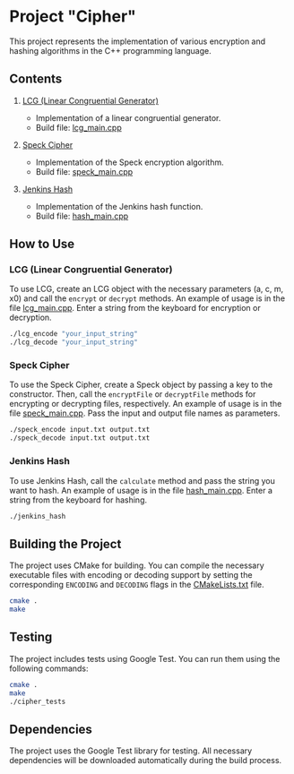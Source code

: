 # Project "Cipher"

This project represents the implementation of various encryption and hashing algorithms in the C++ programming language.

## Contents

1. [LCG (Linear Congruential Generator)](src/LCG.cpp)
    - Implementation of a linear congruential generator.
    - Build file: [lcg_main.cpp](src/lcg_main.cpp)

2. [Speck Cipher](src/Speck.cpp)
    - Implementation of the Speck encryption algorithm.
    - Build file: [speck_main.cpp](src/speck_main.cpp)

3. [Jenkins Hash](src/JenkinsHash.cpp)
    - Implementation of the Jenkins hash function.
    - Build file: [hash_main.cpp](src/hash_main.cpp)

## How to Use

### LCG (Linear Congruential Generator)

To use LCG, create an LCG object with the necessary parameters (a, c, m, x0) and call the `encrypt` or `decrypt` methods. An example of usage is in the file [lcg_main.cpp](src/lcg_main.cpp). Enter a string from the keyboard for encryption or decryption.

```bash
./lcg_encode "your_input_string"
./lcg_decode "your_input_string"
```

### Speck Cipher

To use the Speck Cipher, create a Speck object by passing a key to the constructor. Then, call the `encryptFile` or `decryptFile` methods for encrypting or decrypting files, respectively. An example of usage is in the file [speck_main.cpp](src/speck_main.cpp). Pass the input and output file names as parameters.

```bash
./speck_encode input.txt output.txt
./speck_decode input.txt output.txt
```

### Jenkins Hash

To use Jenkins Hash, call the `calculate` method and pass the string you want to hash. An example of usage is in the file [hash_main.cpp](src/hash_main.cpp). Enter a string from the keyboard for hashing.

```bash
./jenkins_hash
```

## Building the Project

The project uses CMake for building. You can compile the necessary executable files with encoding or decoding support by setting the corresponding `ENCODING` and `DECODING` flags in the [CMakeLists.txt](CMakeLists.txt) file.

```bash
cmake .
make
```

## Testing

The project includes tests using Google Test. You can run them using the following commands:

```bash
cmake .
make
./cipher_tests
```

## Dependencies

The project uses the Google Test library for testing. All necessary dependencies will be downloaded automatically during the build process.
